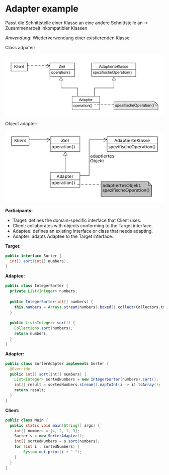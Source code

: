 # Adapter example

Passt die Schnittstelle einer Klasse an eine andere Schnittstelle an &rarr; Zusammenarbeit inkompatibler Klassen

_Anwendung_: Wiederverwendung einer existierenden Klasse

Class adpater:

![adapter](../class-diagrams/adapter.png)

Object adapter:

![adapter2](../class-diagrams/adapter2.png)

**Participants:**

* Target: defines the domain-specific interface that Client uses.
* Client: collaborates with objects conforming to the Target interface.
* Adaptee: defines an existing interface or class that needs adapting. 
* Adapter: adapts Adaptee to the Target interface.

**Target:**

  ```java
  public interface Sorter {
    int[] sort(int[] numbers);
  }
  ```
  
**Adaptee:**

  ```java
  public class IntegerSorter {
    private List<Integer> numbers;

    public IntegerSorter(int[] numbers) {
      this.numbers = Arrays.stream(numbers).boxed().collect(Collectors.toList());
    }

    public List<Integer> sort() {
      Collections.sort(numbers);
      return numbers;
    }
  }
  ```

**Adapter:**

  ```java
  public class SorterAdapter implements Sorter {
    @Override
    public int[] sort(int[] numbers) {
      List<Integer> sortedNumbers = new IntegerSorter(numbers).sort();
      int[] result = sortedNumbers.stream().mapToInt(i -> i).toArray();
      return result;
    }
  }
  ```
  
**Client:**

  ```java
  public class Main {
    public static void main(String[] args) {
      int[] numbers = {4, 2, 1, 3};
      Sorter s = new SorterAdapter();
      int[] sortedNumbers = s.sort(numbers);
      for (int i : sortedNumbers) {
          System.out.print(i + " ");
      }
    }
  }
  ```
